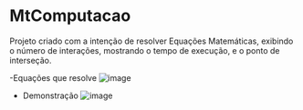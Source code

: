 ﻿# MtComputacao
 
 Projeto criado com a intenção de resolver Equações Matemáticas, exibindo o número de interações, mostrando o tempo de execução, e o ponto de interseção.
 
 -Equações que resolve
![image](https://user-images.githubusercontent.com/80602315/150986116-6f95da38-c0ba-479d-9d29-a93d8604daec.png)
 
 
 - Demonstração
 ![image](https://user-images.githubusercontent.com/80602315/150986002-f6d129e0-c943-4abf-8d2a-f56b3eddd118.png)



